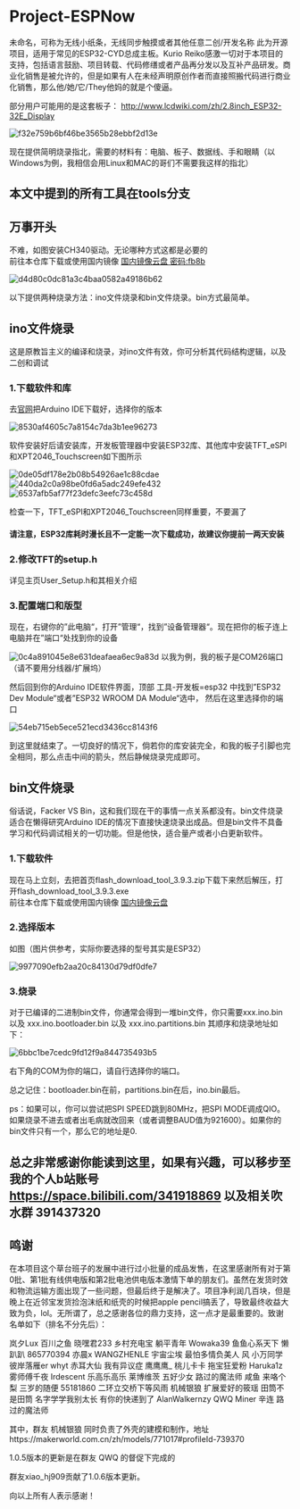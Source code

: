 # Project-ESPNow
未命名，可称为无线小纸条，无线同步触摸或者其他任意二创/开发名称
此为开源项目，适用于常见的ESP32-CYD总成主板。Kurio Reiko感激一切对于本项目的支持，包括语言鼓励、项目转载、代码修缮或者产品再分发以及互补产品研发。商业化销售是被允许的，但是如果有人在未经声明原创作者而直接照搬代码进行商业化销售，那么他/她/它/They他妈的就是个傻逼。

部分用户可能用的是这套板子：
http://www.lcdwiki.com/zh/2.8inch_ESP32-32E_Display


![f32e759b6bf46be3565b28ebbf2d13e](https://github.com/user-attachments/assets/9870ed31-667e-4ff3-ab37-1c473c22b1a5)


现在提供简明烧录指北，需要的材料有：电脑、板子、数据线、手和眼睛（以Windows为例，我相信会用Linux和MAC的哥们不需要我这样的指北）
## 本文中提到的所有工具在tools分支

## 万事开头
不难，如图安装CH340驱动。无论哪种方式这都是必要的    
前往本仓库下载或使用国内镜像 [国内镜像云盘 密码:fb8b](https://charley-x.lanzoue.com/iMFNB2ixzk1a)


![d4d80c0dc81a3c4baa0582a49186b62](https://github.com/user-attachments/assets/46b36394-1398-42ad-bf2b-eab2394cf620)

以下提供两种烧录方法：ino文件烧录和bin文件烧录。bin方式最简单。

## ino文件烧录
这是原教旨主义的编译和烧录，对ino文件有效，你可分析其代码结构逻辑，以及二创和调试

### 1.下载软件和库
去[官网](https://www.arduino.cc/en/software)把Arduino IDE下载好，选择你的版本

![8530af4605c7a8154c7da3b1ee96273](https://github.com/user-attachments/assets/0cfb522a-4bcd-4fe0-ae9b-543b141c9642)

软件安装好后请安装库，开发板管理器中安装ESP32库、其他库中安装TFT_eSPl和XPT2046_Touchscreen如下图所示

![0de05df178e2b08b54926ae1c88cdae](https://github.com/user-attachments/assets/90418fd9-bcc1-4446-a9f6-36c669638444)
![440da2c0a98be0fd6a5adc249efe432](https://github.com/user-attachments/assets/6398bf2c-6574-4ca7-817d-8f34544c15ce)
![6537afb5af77f23defc3eefc73c458d](https://github.com/user-attachments/assets/acfadf4d-358b-4e83-a0da-104a2d96e4e2)

检查一下，TFT_eSPl和XPT2046_Touchscreen同样重要，不要漏了

#### 请注意，ESP32库耗时漫长且不一定能一次下载成功，故建议你提前一两天安装

### 2.修改TFT的setup.h
详见主页User_Setup.h和其相关介绍

### 3.配置端口和版型

现在，右键你的”此电脑“，打开”管理“，找到”设备管理器“。现在把你的板子连上电脑并在”端口“处找到你的设备

![0c4a891045e8e631deafaea6ec9a83d](https://github.com/user-attachments/assets/3b208fe4-e07d-4867-b74a-26949bc55ed0)
以我为例，我的板子是COM26端口（请不要用分线器/扩展坞）

然后回到你的Arduino IDE软件界面，顶部 工具-开发板=esp32 中找到”ESP32 Dev Module“或者”ESP32 WROOM DA Module“选中，
然后在这里选择你的端口

![54eb715eb5ece521ecd3436cc8143f6](https://github.com/user-attachments/assets/5e0fd326-44cc-4df1-908c-28d41dca3d0f)

到这里就结束了。一切良好的情况下，倘若你的库安装完全，和我的板子引脚也完全相同，那么点击中间的箭头，然后静候烧录完成即可。


## bin文件烧录
俗话说，Facker VS Bin，这和我们现在干的事情一点关系都没有。bin文件烧录适合在懒得研究Arduino IDE的情况下直接快速烧录出成品。但是bin文件不具备学习和代码调试相关的一切功能。但是他快，适合量产或者小白更新软件。

### 1.下载软件
现在马上立刻，去把首页flash_download_tool_3.9.3.zip下载下来然后解压，打开flash_download_tool_3.9.3.exe   
前往本仓库下载或使用国内镜像 [国内镜像云盘](https://charley-x.lanzoue.com/iS4C82ixzllg)    


### 2.选择版本
如图（图片供参考，实际你要选择的型号其实是ESP32）

![9977090efb2aa20c84130d79df0dfe7](https://github.com/user-attachments/assets/189b8aaa-ca71-48c6-a1c4-934842593171)

### 3.烧录

对于已编译的二进制bin文件，你通常会得到一堆bin文件，你只需要xxx.ino.bin 以及 xxx.ino.bootloader.bin 以及 xxx.ino.partitions.bin
其顺序和烧录地址如下：

![6bbc1be7cedc9fd12f9a844735493b5](https://github.com/user-attachments/assets/88259832-018c-4c3b-8c12-e20f420bb7ed)

右下角的COM为你的端口，请自行选择你的端口。

总之记住：bootloader.bin在前，partitions.bin在后，ino.bin最后。

ps：如果可以，你可以尝试把SPI SPEED跳到80MHz，把SPI MODE调成QIO。如果烧录不进去或者出毛病就改回来（或者调整BAUD值为921600）。如果你的bin文件只有一个，那么它的地址是0.



## 总之非常感谢你能读到这里，如果有兴趣，可以移步至我的个人b站账号 https://space.bilibili.com/341918869 以及相关吹水群 391437320

## 鸣谢
在本项目这个草台班子的发展中进行过小批量的成品发售，在这里感谢所有对于第0批、第1批有线供电版和第2批电池供电版本激情下单的朋友们。虽然在发货时效和物流运输方面出现了一些问题，但最后终于是解决了。项目净利润几百块，但是晚上在近邻宝发货捡泡沫纸和纸壳的时候把apple pencil搞丢了，导致最终收益大致为负，lol。无所谓了，总之感谢各位的鼎力支持，这一点才是最重要的。致谢名单如下（排名不分先后）：

岚夕Lux  百川之鱼  晓嘿君233  乡村充电宝  躺平青年  Wowaka39  鱼鱼心系天下  懒趴趴  865770394  亦晨x  WANGZHENLE  宇宙尘埃  最怕多情负美人  风  小万同学  彼岸落雁er  whyt  赤耳大仙  我有异议症  鹰鹰鹰_  桃儿卡卡  拖宝狂爱粉   Haruka1z  雾师傅千夜  Irdescent  乐高乐高乐  莱博维茨  五好少女  路过的魔法师  咸鱼  来咯个梨  三岁的随便  55181860  二环立交桥下等风雨  机械银狼  扩展爱好的筱瑶  田筒不是田筒  名字学学我别太长  有你的快递到了  AlanWalkernzy  QWQ  Miner  辛连  路过的魔法师

其中，群友 机械银狼 同时负责了外壳的建模和制作，地址https://makerworld.com.cn/zh/models/771017#profileId-739370

1.0.5版本的更新是在群友 QWQ 的督促下完成的

群友xiao_hj909贡献了1.0.6版本更新。

向以上所有人表示感谢！



